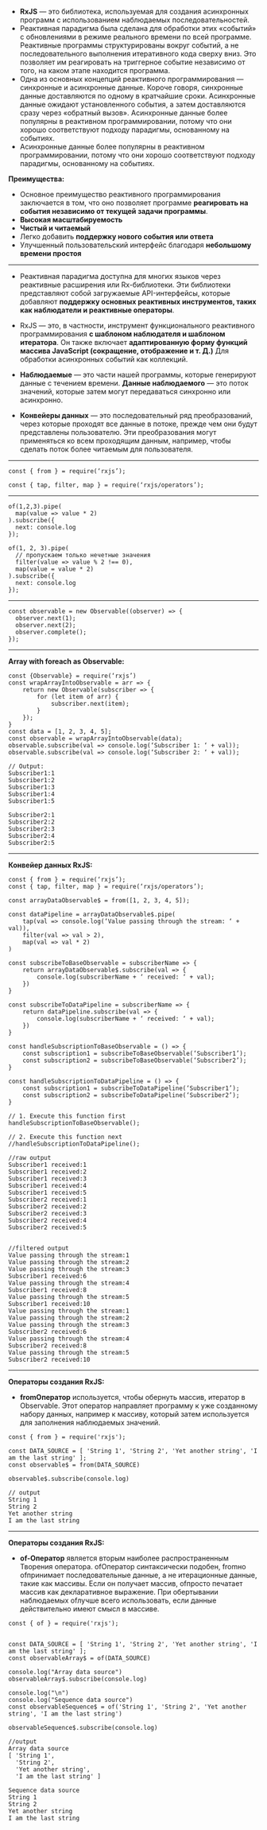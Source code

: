 - **RxJS** — это библиотека, используемая для создания асинхронных программ с использованием наблюдаемых последовательностей.
- Реактивная парадигма была сделана для обработки этих «событий» с обновлениями в режиме реального времени по всей программе. Реактивные программы структурированы вокруг событий, а не последовательного выполнения итеративного кода сверху вниз. Это позволяет им реагировать на триггерное событие независимо от того, на каком этапе находится программа.
- Одна из основных концепций реактивного программирования — синхронные и асинхронные данные. Короче говоря, синхронные данные доставляются по одному в кратчайшие сроки.
Асинхронные данные ожидают установленного события, а затем доставляются сразу через «обратный вызов». Асинхронные данные более популярны в реактивном программировании, потому что они хорошо соответствуют подходу парадигмы, основанному на событиях.
- Асинхронные данные более популярны в реактивном программировании, потому что они хорошо соответствуют подходу парадигмы, основанному на событиях.

**Преимущества:**
- Основное преимущество реактивного программирования заключается в том, что оно позволяет программе **реагировать на события независимо от текущей задачи программы**.
- **Высокая масштабируемость**
- **Чистый и читаемый**
- Легко добавить **поддержку нового события или ответа**
- Улучшенный пользовательский интерфейс благодаря **небольшому времени простоя**

--------------------------------------------------------
- Реактивная парадигма доступна для многих языков через реактивные расширения или Rx-библиотеки. Эти библиотеки представляют собой загружаемые API-интерфейсы, которые добавляют **поддержку основных реактивных инструментов, таких как наблюдатели и реактивные операторы**. 
- RxJS — это, в частности, инструмент функционального реактивного программирования **с шаблоном наблюдателя и шаблоном итератора**. Он также включает **адаптированную форму функций массива JavaScript (сокращение, отображение и т. Д.)** Для обработки асинхронных событий как коллекций.

- **Наблюдаемые** — это части нашей программы, которые генерируют данные с течением времени. **Данные наблюдаемого** — это поток значений, которые затем могут передаваться синхронно или асинхронно.
- **Конвейеры данных** — это последовательный ряд преобразований, через которые проходят все данные в потоке, прежде чем они будут представлены пользователю. Эти преобразования могут применяться ко всем проходящим данным, например, чтобы сделать поток более читаемым для пользователя.
--------------------------------------------------------
```
const { from } = require(‘rxjs’);
```

```
const { tap, filter, map } = require(‘rxjs/operators’);
```
--------------------------------------------------------
```
of(1,2,3).pipe(
  map(value => value * 2)
).subscribe({
  next: console.log
});
```

```
of(1, 2, 3).pipe(
  // пропускаем только нечетные значения
  filter(value => value % 2 !== 0),
  map(value = value * 2)
).subscribe({
  next: console.log
});
```
--------------------------------------------------------
```
const observable = new Observable((observer) => {
  observer.next(1);
  observer.next(2);
  observer.complete();
});
```
--------------------------------------------------------
**Array with foreach as Observable:**

```
const {Observable} = require(‘rxjs’)
const wrapArrayIntoObservable = arr => {
    return new Observable(subscriber => {
        for (let item of arr) {
            subscriber.next(item);
        }
    });
}
const data = [1, 2, 3, 4, 5];
const observable = wrapArrayIntoObservable(data);
observable.subscribe(val => console.log(‘Subscriber 1: ‘ + val));
observable.subscribe(val => console.log(‘Subscriber 2: ‘ + val));
```

```
// Output:
Subscriber1:1
Subscriber1:2
Subscriber1:3
Subscriber1:4
Subscriber1:5

Subscriber2:1
Subscriber2:2
Subscriber2:3
Subscriber2:4
Subscriber2:5
```
--------------------------------------------------------
**Конвейер данных RxJS:**

```
const { from } = require(‘rxjs’);
const { tap, filter, map } = require(‘rxjs/operators’);

const arrayDataObservable$ = from([1, 2, 3, 4, 5]);

const dataPipeline = arrayDataObservable$.pipe(
    tap(val => console.log(‘Value passing through the stream: ‘ + val)),
    filter(val => val > 2),
    map(val => val * 2)
)

const subscribeToBaseObservable = subscriberName => {
    return arrayDataObservable$.subscribe(val => {
        console.log(subscriberName + ‘ received: ‘ + val);
    })
}

const subscribeToDataPipeline = subscriberName => {
    return dataPipeline.subscribe(val => {
        console.log(subscriberName + ‘ received: ‘ + val);
    })
}

const handleSubscriptionToBaseObservable = () => {
    const subscription1 = subscribeToBaseObservable(‘Subscriber1’);
    const subscription2 = subscribeToBaseObservable(‘Subscriber2’);
}

const handleSubscriptionToDataPipeline = () => {
    const subscription1 = subscribeToDataPipeline(‘Subscriber1’);
    const subscription2 = subscribeToDataPipeline(‘Subscriber2’);
}

// 1. Execute this function first
handleSubscriptionToBaseObservable();

// 2. Execute this function next
//handleSubscriptionToDataPipeline();
```

```
//raw output
Subscriber1 received:1
Subscriber1 received:2
Subscriber1 received:3
Subscriber1 received:4
Subscriber1 received:5
Subscriber2 received:1
Subscriber2 received:2
Subscriber2 received:3
Subscriber2 received:4
Subscriber2 received:5


//filtered output
Value passing through the stream:1
Value passing through the stream:2
Value passing through the stream:3
Subscriber1 received:6
Value passing through the stream:4
Subscriber1 received:8
Value passing through the stream:5
Subscriber1 received:10
Value passing through the stream:1
Value passing through the stream:2
Value passing through the stream:3
Subscriber2 received:6
Value passing through the stream:4
Subscriber2 received:8
Value passing through the stream:5
Subscriber2 received:10
```
--------------------------------------------------------
**Операторы создания RxJS:**

- **fromОператор** используется, чтобы обернуть массив, итератор в Observable. Этот оператор направляет программу к уже созданному набору данных, например к массиву, который затем используется для заполнения наблюдаемых значений.

```
const { from } = require('rxjs'); 
 
const DATA_SOURCE = [ 'String 1', 'String 2', 'Yet another string', 'I am the last string' ];
const observable$ = from(DATA_SOURCE)
 
observable$.subscribe(console.log)
```

```
// output
String 1
String 2
Yet another string
I am the last string
```

--------------------------------------------------------
**Операторы создания RxJS:**

- **of-Оператор** является вторым наиболее распространенным Творения оператора. ofОператор синтаксически подобен, fromно ofпринимает последовательные данные, а не итерационные данные, такие как массивы. Если он получает массив, ofпросто печатает массив как декларативное выражение. При обертывании наблюдаемых ofлучше всего использовать, если данные действительно имеют смысл в массиве.

```
const { of } = require('rxjs');


const DATA_SOURCE = [ 'String 1', 'String 2', 'Yet another string', 'I am the last string' ];
const observableArray$ = of(DATA_SOURCE)

console.log("Array data source")
observableArray$.subscribe(console.log)

console.log("\n")
console.log("Sequence data source")
const observableSequence$ = of('String 1', 'String 2', 'Yet another string', 'I am the last string')

observableSequence$.subscribe(console.log)
```

```
//output
Array data source
[ 'String 1',
  'String 2',
  'Yet another string',
  'I am the last string' ]

Sequence data source
String 1
String 2
Yet another string
I am the last string
```
